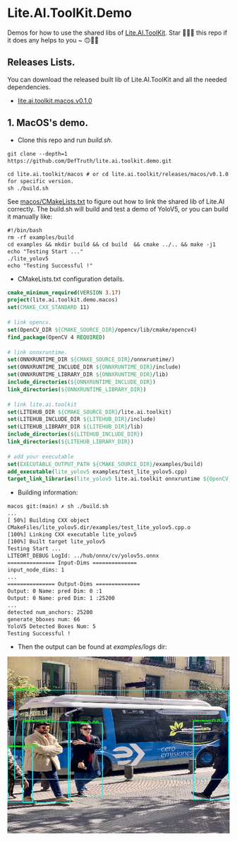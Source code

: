 # Lite.AI.ToolKit.Demo
Demos for how to use the shared libs of [Lite.AI.ToolKit](https://github.com/DefTruth/lite.ai.toolkit). Star 🌟👆🏻 this repo if it does any helps to you ~ 🙃🤪🍀

## Releases Lists.  
You can download the released built lib of Lite.AI.ToolKit and all the needed dependencies.  
* [lite.ai.toolkit.macos.v0.1.0](https://github.com/DefTruth/lite.ai.toolkit.demo/tree/main/releases/macos/v0.1.0)

## 1. MacOS's demo. 

* Clone this repo and run *build.sh*.
```shell
git clone --depth=1 https://github.com/DefTruth/lite.ai.toolkit.demo.git
```
```shell
cd lite.ai.toolkit/macos # or cd lite.ai.toolkit/releases/macos/v0.1.0 for specific version.
sh ./build.sh
```  
See [macos/CMakeLists.txt](macos/CMakeLists.txt) to figure out how to link the shared lib of Lite.AI correctly. The build.sh will build and test a demo of YoloV5, or you can build it manually like:  
```shell
#!/bin/bash
rm -rf examples/build
cd examples && mkdir build && cd build  && cmake ../.. && make -j1
echo "Testing Start ..."
./lite_yolov5
echo "Testing Successful !"
```   

* CMakeLists.txt configuration details.  

```cmake
cmake_minimum_required(VERSION 3.17)
project(lite.ai.toolkit.demo.macos)
set(CMAKE_CXX_STANDARD 11)

# link opencv.
set(OpenCV_DIR ${CMAKE_SOURCE_DIR}/opencv/lib/cmake/opencv4)
find_package(OpenCV 4 REQUIRED)

# link onnxruntime.
set(ONNXRUNTIME_DIR ${CMAKE_SOURCE_DIR}/onnxruntime/)
set(ONNXRUNTIME_INCLUDE_DIR ${ONNXRUNTIME_DIR}/include)
set(ONNXRUNTIME_LIBRARY_DIR ${ONNXRUNTIME_DIR}/lib)
include_directories(${ONNXRUNTIME_INCLUDE_DIR})
link_directories(${ONNXRUNTIME_LIBRARY_DIR})

# link lite.ai.toolkit
set(LITEHUB_DIR ${CMAKE_SOURCE_DIR}/lite.ai.toolkit)
set(LITEHUB_INCLUDE_DIR ${LITEHUB_DIR}/include)
set(LITEHUB_LIBRARY_DIR ${LITEHUB_DIR}/lib)
include_directories(${LITEHUB_INCLUDE_DIR})
link_directories(${LITEHUB_LIBRARY_DIR})

# add your executable
set(EXECUTABLE_OUTPUT_PATH ${CMAKE_SOURCE_DIR}/examples/build)
add_executable(lite_yolov5 examples/test_lite_yolov5.cpp)
target_link_libraries(lite_yolov5 lite.ai.toolkit onnxruntime ${OpenCV_LIBS})  # link lite.ai.toolkit
```

* Building information:  
```shell
macos git:(main) ✗ sh ./build.sh      
...
[ 50%] Building CXX object CMakeFiles/lite_yolov5.dir/examples/test_lite_yolov5.cpp.o
[100%] Linking CXX executable lite_yolov5
[100%] Built target lite_yolov5
Testing Start ...
LITEORT_DEBUG LogId: ../hub/onnx/cv/yolov5s.onnx
=============== Input-Dims ==============
input_node_dims: 1
...
=============== Output-Dims ==============
Output: 0 Name: pred Dim: 0 :1
Output: 0 Name: pred Dim: 1 :25200
...
detected num_anchors: 25200
generate_bboxes num: 66
YoloV5 Detected Boxes Num: 5
Testing Successful !
```

* Then the output can be found at *examples/logs* dir:   
<div align='center'>
  <img src='macos/examples/logs/test_lite_yolov5_1.jpg' height="400px"  width="600px">
</div>  
  
